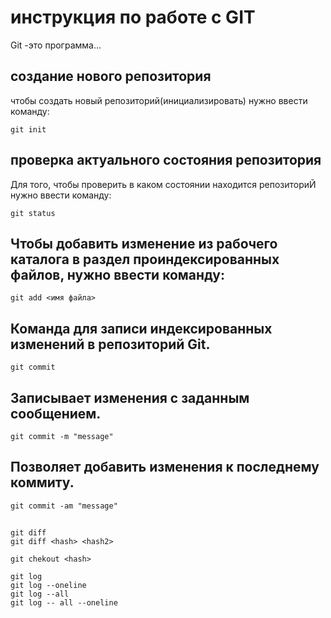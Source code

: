 # инструкция по работе с GIT

Git -это программа...

## создание нового репозитория


чтобы создать новый репозиторий(инициализировать) нужно ввести команду: 
    
    git init


## проверка актуального состояния репозитория

Для того, чтобы проверить в каком состоянии находится репозиториЙ нужно ввести  команду:

    git status

## Чтобы добавить изменение из рабочего каталога в раздел проиндексированных файлов, нужно ввести команду:

    git add <имя файла>

## Команда для записи индексированных изменений в репозиторий Git. 

    git commit

## Записывает изменения с заданным сообщением.

    git commit -m "message"

## Позволяет добавить изменения к последнему коммиту.

    git commit -am "message"

##

    git diff
    git diff <hash> <hash2>

    git chekout <hash>

    git log
    git log --oneline
    git log --all
    git log -- all --oneline

